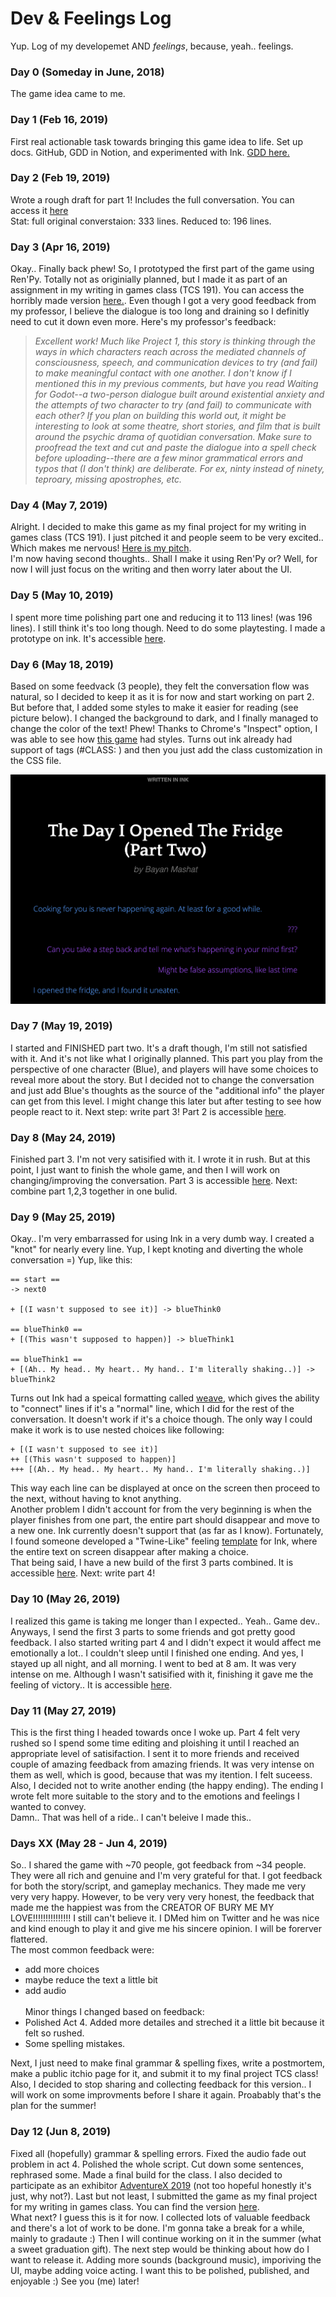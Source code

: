 # Dev & Feelings Log

Yup. Log of my developemet AND _feelings_, because, yeah.. feelings. 

### Day 0 (Someday in June, 2018) 
The game idea came to me.

### Day 1 (Feb 16, 2019) 
First real actionable task towards bringing this game idea to life. Set up docs. GitHub, GDD in Notion, and experimented with Ink. [GDD here.](https://www.notion.so/bmmashat/The-Day-I-Opened-The-Fridge-Game-69d833d91b7f473e9475f9eceaeb8a05)

### Day 2 (Feb 19, 2019)
Wrote a rough draft for part 1! Includes the full conversation. You can access it [here](https://docs.google.com/spreadsheets/d/16gAga-8uIu6R6mer9m4d9gmwYIOU6H50HAn1Ma33y58/edit#gid=1559134232) <br>
Stat: full original converstaion: 333 lines. Reduced to: 196 lines.

### Day 3 (Apr 16, 2019) 
Okay.. Finally back phew! So, I prototyped the first part of the game using Ren'Py. Totally not as originially planned, but I made it as part of an assignment in my writing in games class (TCS 191). You can access the horribly made version [here.](https://bmmashat.itch.io/the-day-i-opened-the-fridge). Even though I got a very good feedback from my professor, I believe the dialogue is too long and draining so I definitly need to cut it down even more. Here's my professor's feedback: 
> _Excellent work! Much like Project 1, this story is thinking through the ways in which characters reach across the mediated channels of consciousness, speech, and communication devices to try (and fail) to make meaningful contact with one another. I don't know if I mentioned this in my previous comments, but have you read Waiting for Godot--a two-person dialogue built around existential anxiety and the attempts of two character to try (and fail) to communicate with each other? If you plan on building this world out, it might be interesting to look at some theatre, short stories, and film that is built around the psychic drama of quotidian conversation. Make sure to proofread the text and cut and paste the dialogue into a spell check before uploading--there are a few minor grammatical errors and typos that (I don't think) are deliberate. For ex, ninty instead of ninety, teproary, missing apostrophes, etc._

### Day 4 (May 7, 2019) 
Alright. I decided to make this game as my final project for my writing in games class (TCS 191). I just pitched it and people seem to be very excited.. Which makes me nervous! [Here is my pitch](https://docs.google.com/presentation/d/1YInIJs9fiFnqte8Hz3Ug0oyNnVhcQ6Ftg02fu3GRNAI/edit?usp=sharing). <br>
I'm now having second thoughts.. Shall I make it using Ren'Py or? Well, for now I will just focus on the writing and then worry later about the UI. 

### Day 5 (May 10, 2019)
I spent more time polishing part one and reducing it to 113 lines! (was 196 lines). I still think it's too long though. Need to do some playtesting. I made a prototype on ink. It's accessible [here](https://bmmashat.itch.io/the-day-i-opened-the-fridge-part-one). 

### Day 6 (May 18, 2019)
Based on some feedvack (3 people), they felt the conversation flow was natural, so I decided to keep it as it is for now and start working on part 2. But before that, I added some styles to make it easier for reading (see picture below). I changed the background to dark, and I finally managed to change the color of the text! Phew! Thanks to Chrome's "Inspect" option, I was able to see how [this game](https://h-anklebone.itch.io/a-song-for-kharon) had styles. Turns out ink already had support of tags (#CLASS: <whatever>) and then you just add the class customization in the CSS file. 

![screenshot](https://github.com/bmmashat/the-day-i-opened-the-fridge/blob/master/screenshots/darkcolors.jpg "screenshot of colros")


### Day 7 (May 19, 2019) 
I started and FINISHED part two. It's a draft though, I'm still not satisfied with it. And it's not like what I originally planned. This part you play from the perspective of one character (Blue), and players will have some choices to reveal more about the story. But I decided not to change the conversation and just add Blue's thoughts as the source of the "additional info" the player can get from this level. I might change this later but after testing to see how people react to it. Next step: write part 3! Part 2 is accessible [here](https://bmmashat.itch.io/the-day-i-opened-the-fridge-part-two). 

### Day 8 (May 24, 2019) 
Finished part 3. I'm not very satisified with it. I wrote it in rush. But at this point, I just want to finish the whole game, and then I will work on changing/improving the conversation. Part 3 is accessible [here](https://bmmashat.itch.io/the-day-i-opened-the-fridge-part-three). Next: combine part 1,2,3 together in one bulid.

### Day 9 (May 25, 2019) 
Okay.. I'm very embarrassed for using Ink in a very dumb way. I created a "knot" for nearly every line. Yup, I kept knoting and diverting the whole conversation =) Yup, like this: 
```
== start == 
-> next0

+ [(I wasn't supposed to see it)] -> blueThink0

== blueThink0 == 
+ [(This wasn't supposed to happen)] -> blueThink1

== blueThink1 == 
+ [(Ah.. My head.. My heart.. My hand.. I'm literally shaking..)] -> blueThink2

```

Turns out Ink had a speical formatting called [weave](https://github.com/inkle/ink/blob/master/Documentation/WritingWithInk.md#part-2-weave), which gives the ability to "connect" lines if it's a "normal" line, which I did for the rest of the conversation. It doesn't work if it's a choice though. The only way I could make it work is to use nested choices like following: 
```
+ [(I wasn't supposed to see it)] 
++ [(This wasn't supposed to happen)] 
+++ [(Ah.. My head.. My heart.. My hand.. I'm literally shaking..)] 
```
This way each line can be displayed at once on the screen then proceed to the next, without having to knot anything. <br>
Another problem I didn't account for from the very beginning is when the player finishes from one part, the entire part should disappear and move to a new one. Ink currently doesn't support that (as far as I know). Fortunately, I found someone developed a "Twine-Like" feeling [template](https://github.com/wickedlyethan/ink-soaked) for Ink, where the entire text on screen disappear after making a choice. <br>
That being said, I have a new build of the first 3 parts combined. It is accessible [here](https://bmmashat.itch.io/the-day-i-opened-the-fridge-three-parts). Next: write part 4!

### Day 10 (May 26, 2019)
I realized this game is taking me longer than I expected.. Yeah.. Game dev.. Anyways, I send the first 3 parts to some friends and got pretty good feedback. I also started writing part 4 and I didn't expect it would affect me emotionally a lot.. I couldn't sleep until I finished one ending. And yes, I stayed up all night, and all morning. I went to bed at 8 am. It was very intense on me. Although I wasn't satisified with it, finishing it gave me the feeling of victory.. It is accessible [here](https://bmmashat.itch.io/the-day-i-opened-the-fridge-part-4).

### Day 11 (May 27, 2019)
This is the first thing I headed towards once I woke up. Part 4 felt very rushed so I spend some time editing and ploishing it until I reached an appropriate level of satisifaction. I sent it to more friends and received couple of amazing feedback from amazing friends. It was very intense on them as well, which is good, because that was my itention. I felt suceess. Also, I decided not to write another ending (the happy ending). The ending I wrote felt more suitable to the story and to the emotions and feelings I wanted to convey. <br>
Damn.. That was hell of a ride.. I can't beleive I made this.. 

### Days XX (May 28 - Jun 4, 2019)
So.. I shared the game with ~70 people, got feedback from ~34 people. They were all rich and genuine and I'm very grateful for that. I got feedback for both the story/script, and gameplay mechanics. They made me very very very happy. However, to be very very very honest, the feedback that made me the happiest was from the CREATOR OF BURY ME MY LOVE!!!!!!!!!!!!!!! I still can't believe it. I DMed him on Twitter and he was nice and kind enough to play it and give me his sincere opinion. I will be forerver flattered. <br> 
The most common feedback were:
- add more choices
- maybe reduce the text a little bit
- add audio
<br> <br>
Minor things I changed based on feedback: 
- Polished Act 4. Added more detailes and streched it a little bit because it felt so rushed. 
- Some spelling mistakes. 
<a/>
Next, I just need to make final grammar & spelling fixes, write a postmortem, make a public itchio page for it, and submit it to my final project TCS class! <br>
Also, I decided to stop sharing and collecting feedback for this version.. I will work on some improvments before I share it again. Proabably that's the plan for the summer! 

### Day 12 (Jun 8, 2019) 
Fixed all (hopefully) grammar & spelling errors. Fixed the audio fade out problem in act 4. Polished the whole script. Cut down some sentences, rephrased some. Made a final build for the class. I also decided to participate as an exhibitor [AdventureX 2019](http://adventurexpo.org/) (not too hopeful honestly it's just, why not?). Last but not least, I submitted the game as my final project for my writing in games class. You can find the version [here](https://bmmashat.itch.io/the-day-i-opened-the-fridge-v1). <br>
What next? I guess this is it for now. I collected lots of valuable feedback and there's a lot of work to be done. I'm gonna take a break for a while, mainly to gradaute :) Then I will continue working on it in the summer (what a sweet graduation gift). The next step would be thinking about how do I want to release it. Adding more sounds (background music), imporiving the UI, maybe adding voice acting. I want this to be polished, published, and enjoyable :) See you (me) later! 

